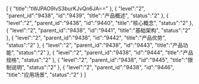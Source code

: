 [
	{
		"title":"tWJPAO9lvS3burKJvQn6JA=="
	},
	{
		"level":"2",
		"parent_id":"9438",
		"id":"9439",
		"title":"产品概述",
		"status":"2"
	},
	{
		"level":"2",
		"parent_id":"9438",
		"id":"9440",
		"title":"核心概念",
		"status":"2"
	},
	{
		"level":"2",
		"parent_id":"9438",
		"id":"9441",
		"title":"基础架构",
		"status":"2"
	},
	{
		"level":"2",
		"parent_id":"9438",
		"id":"9442",
		"title":"产品优势",
		"status":"2"
	},
	{
		"level":"2",
		"parent_id":"9438",
		"id":"9443",
		"title":"产品功能",
		"status":"2"
	},
	{
		"level":"2",
		"parent_id":"9438",
		"id":"9444",
		"title":"产品规格",
		"status":"2"
	},
	{
		"level":"2",
		"parent_id":"9438",
		"id":"9445",
		"title":"限制说明",
		"status":"2"
	},
	{
		"level":"2",
		"parent_id":"9438",
		"id":"9446",
		"title":"应用场景",
		"status":"2"
	}
]